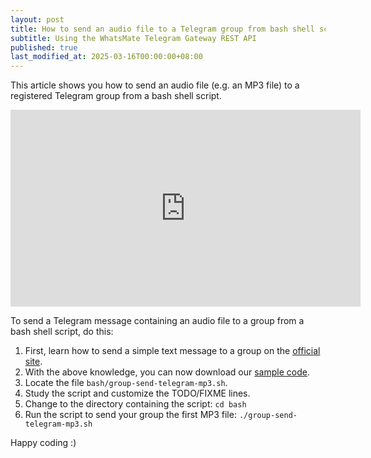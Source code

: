 ```yaml
---
layout: post
title: How to send an audio file to a Telegram group from bash shell script
subtitle: Using the WhatsMate Telegram Gateway REST API
published: true
last_modified_at: 2025-03-16T00:00:00+08:00
---
```


This article shows you how to send an audio file (e.g. an MP3 file) to a registered Telegram group from a bash shell script.

<iframe width="560" height="315" src="https://www.youtube.com/embed/-Za4mzBkQTE?rel=0&cc_load_policy=1" frameborder="0" allowfullscreen></iframe>

To send a Telegram message containing an audio file to a group from a bash shell script, do this:

1. First, learn how to send a simple text message to a group on the [official site](https://www.whatsmate.net/telegram-group-message-api.html).
2. With the above knowledge, you can now download our [sample code](https://github.com/whatsmate/telegram-demos/archive/master.zip).
3. Locate the file `bash/group-send-telegram-mp3.sh`.  <script src="https://gist.github.com/whatsmate/e204b7e3597418d80ae376c8bbfd6a82.js"></script>
4. Study the script and customize the TODO/FIXME lines.
5. Change to the directory containing the script: `cd bash`
6. Run the script to send your group the first MP3 file: `./group-send-telegram-mp3.sh`


Happy coding :) 


<br>

